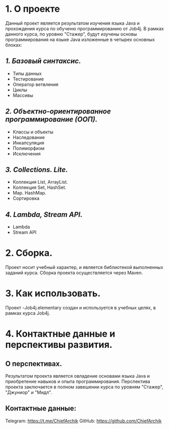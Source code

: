 # **1. О проекте**
Данный проект является результатом изучения языка Java и прохождения курса по обученю программированию от Job4j.
В рамках данного курса, по уровню "Стажер", будут изучены основы программирования на языке Java изложенные в четырех основных блоках:

## *1. Базовый синтаксис.*
* Типы данных
* Тестирование
* Оператор ветвления
* Циклы
* Массивы

## *2. Объектно-ориентированное программирование (ООП).*
* Классы и объекты
* Наследование
* Инкапсуляция
* Полиморфизм
* Исключения

## *3. Collections. Lite.*
* Коллекция List, ArrayList.
* Коллекция Set, HashSet.
* Map. HashMap.
* Сортировка

## *4. Lambda, Stream API.*
* Lambda
* Stream API

# **2. Сборка.**
Проект носит учебный характер, и является библиотекой выполненных заданий курса. Сборка проекта осуществляется через Maven.

# **3. Как использовать.**
Проект -Job4j.elementary создан и используется в учебных целях, в рамках курса Job4j.

# **4. Контактные данные и перспективы развития.**

## О перспективах.
Результатом проекта является овладение основами языка Java и приобретение навыков и опыта программирования. Перспектива проекта заключается в полном завешении курса по уровням "Стажер", "Джуниор" и "Мидл".

## Контактные данные:
Telegram: https://t.me/ChiefArchik
GitHub: https://github.com/ChiefArchik